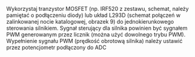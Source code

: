 Wykorzystaj tranzystor MOSFET (np. IRF520 z zestawu, schemat, należy pamiętać o podłączeniu diody) lub układ L293D (schemat połączeń w zalinkowanej nocie katalogowej, obrazek 9) do jednokierunkowego sterowania silnikiem. Sygnał sterujący dla silnika powinien być sygnałem PWM generowanym przez licznik (można użyć dowolnego trybu PWM). Wypełnienie sygnału PWM (prędkość obrotową silnika) należy ustawić przez potencjometr podłączony do ADC